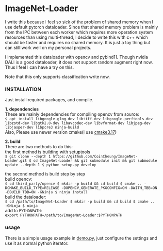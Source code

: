 # ImageNet-Loader

I write this because I feel so sick of the problem of shared memory when I use default pytorch dataloader. Since that shared memory problem is mainly from the IPC between each worker which requires more operation system resources than using multi-thread, I decide to write this with c++ which should be faster and requires no shared memory. It is just a toy thing but can still work well on my personal projects.

I implemented this dataloader with opencv and pybind11. Though nvidia DALI is a good dataloader, it does not support random augment right now. Thus I feel I can have a try on this.

Note that this only supports classification write now.


### INSTALLATION
Just install required packages, and compile.

**1. dependencies**   
These are mainly dependencies for compiling opencv from source:   
    ```
        $ apt install libgoogle-glog-dev libtiff-dev libgoogle-perftools-dev libzstd-dev libgtk2.0-dev libavcodec-dev libvformat-dev libjpeg-dev libjasper-dev libpcre3 ninja-build
    ```   
Also, Please use newer version cmake(I use [cmake3.17](https://github.com/Kitware/CMake/releases/download/v3.17.1/cmake-3.17.1-Linux-x86_64.tar.gz))

**2. build**   
There are two methods to do this:  
the first method is building with setuptools   
    ```
        $ git clone --depth 1 https://github.com/CoinCheung/ImageNet-Loader.git
        $ cd ImageNet-Loader && git submodule init && git submodule update --depth 1
        $ python setup.py develop
    ```

the second method is build step by step  
build opencv:   
    ```
        $ cd third_party/opencv
        $ mkdir -p build && cd build
        $ cmake .. -DCMAKE_BUILD_TYPE=RELEASE -DOPENCV_GENERATE_PKGCONFIG=ON -DWITH_TBB=ON -DBUILD_TBB=ON -GNinja
        $ ninja install
    ```   
build the dataloader:    
    ```
        $ cd /path/to/ImageNet-Loader
        $ mkdir -p build && cd build
        $ cmake .. -GNinja
        $ ninja
    ```  
add to `PYTHONPATH`:    
    ```
        export PYTHONPATH=/path/to/ImageNet-Loader:$PYTHONPATH
    ```  

### usage
There is a simple usage example in [demo.py](demo.py), just configure the settings and use it as normal python iterator.
